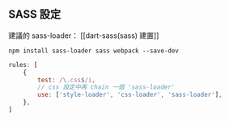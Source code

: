 ## SASS 設定
建議的 sass-loader： [[dart-sass(sass) 建置]]

```shell
npm install sass-loader sass webpack --save-dev
```
```js
rules: [
	{
		test: /\.css$/i,
		// css 設定中再 chain 一個 'sass-loader'
		use: ['style-loader', 'css-loader', 'sass-loader'],
	},
]
```

